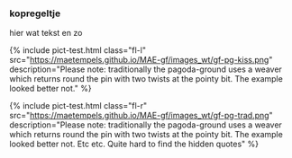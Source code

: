 ### kopregeltje
  
hier wat tekst en zo     

{% include pict-test.html
  class="fl-l"
  src="https://maetempels.github.io/MAE-gf/images_wt/gf-pg-kiss.png"
  description="Please note: traditionally the pagoda-ground uses a weaver which returns round the pin with two twists at the pointy bit. The example looked better not."
%}

{% include pict-test.html
  class="fl-r"
  src="https://maetempels.github.io/MAE-gf/images_wt/gf-pg-trad.png"
  description="Please note: traditionally the pagoda-ground uses a weaver which returns round the pin with two twists at the pointy bit. The example looked better not. Etc etc. Quite hard to find the hidden quotes"
%}


